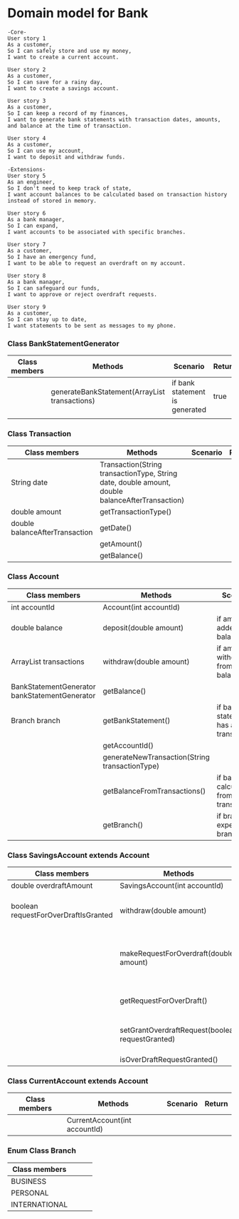 # Domain model for Bank

```
-Core-
User story 1
As a customer,
So I can safely store and use my money,
I want to create a current account.

User story 2
As a customer,
So I can save for a rainy day,
I want to create a savings account.

User story 3
As a customer,
So I can keep a record of my finances,
I want to generate bank statements with transaction dates, amounts, and balance at the time of transaction.

User story 4
As a customer,
So I can use my account,
I want to deposit and withdraw funds.

-Extensions-
User story 5
As an engineer,
So I don't need to keep track of state,
I want account balances to be calculated based on transaction history instead of stored in memory.

User story 6
As a bank manager,
So I can expand,
I want accounts to be associated with specific branches.

User story 7
As a customer,
So I have an emergency fund,
I want to be able to request an overdraft on my account.

User story 8
As a bank manager,
So I can safeguard our funds,
I want to approve or reject overdraft requests.

User story 9
As a customer,
So I can stay up to date,
I want statements to be sent as messages to my phone.
```

### Class BankStatementGenerator

| Class members | Methods                                                    | Scenario                       | Return |
|---------------|------------------------------------------------------------|--------------------------------|--------|
|               | generateBankStatement(ArrayList<Transaction> transactions) | if bank statement is generated | true   |
|               |                                                            |                                |        |

### Class Transaction

| Class members                  | Methods                                                                                         | Scenario | Return |
|--------------------------------|-------------------------------------------------------------------------------------------------|----------|--------|
| String date                    | Transaction(String transactionType, String date, double amount, double balanceAfterTransaction) |          |        |
| double amount                  | getTransactionType()                                                                            |          |        |
| double balanceAfterTransaction | getDate()                                                                                       |          |        |
|                                | getAmount()                                                                                     |          |        |
|                                | getBalance()                                                                                    |          |        |


### Class Account

| Class members                                 | Methods                                        | Scenario                                   | Return |
|-----------------------------------------------|------------------------------------------------|--------------------------------------------|--------|
| int accountId                                 | Account(int accountId)                         |                                            |        |
| double balance                                | deposit(double amount)                         | if amount is added to balance              | true   |
| ArrayList<Transaction> transactions           | withdraw(double amount)                        | if amount is withdrawn from balance        | true   |
| BankStatementGenerator bankStatementGenerator | getBalance()                                   |                                            |        |
| Branch branch                                 | getBankStatement()                             | if bank statement has all transactions     | true   |
|                                               | getAccountId()                                 |                                            |        |
|                                               | generateNewTransaction(String transactionType) |                                            |        |
|                                               | getBalanceFromTransactions()                   | if balance is calculated from transactions |        |
|                                               | getBranch()                                    | if branch is expected branch               |        |


### Class SavingsAccount extends Account

| Class members                        | Methods                                          | Scenario                                    | Return |
|--------------------------------------|--------------------------------------------------|---------------------------------------------|--------|
| double overdraftAmount               | SavingsAccount(int accountId)                    |                                             |        |
| boolean requestForOverDraftIsGranted | withdraw(double amount)                          | if there is enough funds in account         | true   |
|                                      | makeRequestForOverdraft(double amount)           | if withdrawal amount is higher than balance |        |
|                                      | getRequestForOverDraft()                         | if request has been made                    | double |
|                                      | setGrantOverdraftRequest(boolean requestGranted) | if request is granted by manager            |        |
|                                      | isOverDraftRequestGranted()                      |                                             |        |


### Class CurrentAccount extends Account

| Class members | Methods                       | Scenario | Return |
|---------------|-------------------------------|----------|--------|
|               | CurrentAccount(int accountId) |          |        |


### Enum Class Branch

| Class members |   |   |   |
|---------------|---|---|---|
| BUSINESS      |   |   |   |
| PERSONAL      |   |   |   |
| INTERNATIONAL |   |   |   |
